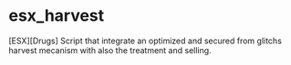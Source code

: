 # esx_harvest
[ESX][Drugs] Script that integrate an optimized and secured from glitchs harvest mecanism with also the treatment and selling.
